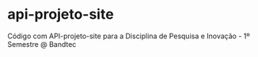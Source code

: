 # api-projeto-site
Código com API-projeto-site para a Disciplina de Pesquisa e Inovação - 1º Semestre @ Bandtec
